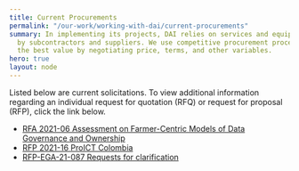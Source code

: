 ```yaml
---
title: Current Procurements
permalink: "/our-work/working-with-dai/current-procurements"
summary: In implementing its projects, DAI relies on services and equipment provided
  by subcontractors and suppliers. We use competitive procurement procedures to obtain
  the best value by negotiating price, terms, and other variables.
hero: true
layout: node
---
```


Listed below are current solicitations. To view additional information regarding an individual request for quotation (RFQ) or request for proposal (RFP), click the link below.

* [RFA 2021-06 Assessment on Farmer-Centric Models of Data Governance and Ownership](https://dai-assets.s3.us-east-1.amazonaws.com/rfps/DAI%20Digital%20Frontiers%20RFA%202021-06%20D4RFS.pdf "11/19")
* [RFP 2021-16 ProICT Colombia](https://dai-assets.s3.us-east-1.amazonaws.com/rfps/RFP%202021-16%20ProICT%20Colombia-FINAL.pdf "11/3")
* [RFP-EGA-21-087 Requests for clarification](https://dai-assets.s3.us-east-1.amazonaws.com/rfps/RFP-EGA-21-087_RFP_MOD_%232_ResponseToBiddersInquiries.00.pdf "11/1")